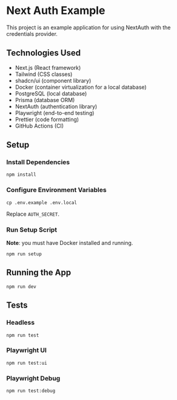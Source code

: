 # Next Auth Example

This project is an example application for using NextAuth with the credentials provider.

## Technologies Used

- Next.js (React framework)
- Tailwind (CSS classes)
- shadcn/ui (component library)
- Docker (container virtualization for a local database)
- PostgreSQL (local database)
- Prisma (database ORM)
- NextAuth (authentication library)
- Playwright (end-to-end testing)
- Prettier (code formatting)
- GitHub Actions (CI)

## Setup

### Install Dependencies

```
npm install
```

### Configure Environment Variables

```
cp .env.example .env.local
```

Replace `AUTH_SECRET`.

### Run Setup Script

**Note**: you must have Docker installed and running.

```
npm run setup
```

## Running the App

```
npm run dev
```

## Tests

### Headless

```
npm run test
```

### Playwright UI

```
npm run test:ui
```

### Playwright Debug

```
npm run test:debug
```
